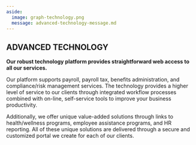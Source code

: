 ```yaml
---
aside:
  image: graph-technology.png
  message: advanced-technology-message.md
---
```


## ADVANCED TECHNOLOGY

**Our robust technology platform provides straightforward web access to all our services.**

Our platform supports payroll, payroll tax, benefits administration, and compliance/risk management services. The technology provides a higher level of service to our clients through integrated workflow processes combined with on-line, self-service tools to improve your business productivity.

Additionally, we offer unique value-added solutions through links to health/wellness programs, employee assistance programs, and HR reporting. All of these unique solutions are delivered through a secure and customized portal we create for each of our clients.

